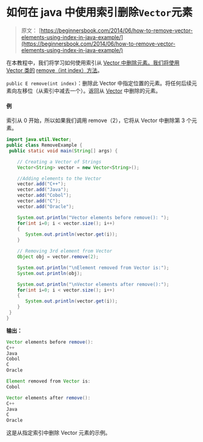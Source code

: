 # 如何在 java 中使用索引删除`Vector`元素

> 原文： [https://beginnersbook.com/2014/06/how-to-remove-vector-elements-using-index-in-java-example/](https://beginnersbook.com/2014/06/how-to-remove-vector-elements-using-index-in-java-example/)

在本教程中，我们将学习如何使用索引从 [Vector 中删除元素。我们将使用 Vector 类的](https://beginnersbook.com/2014/06/search-elements-in-vector-using-index-java-example/ "Search elements in Vector using index – Java example") [remove（int index）方法](https://docs.oracle.com/javase/7/docs/api/java/util/Vector.html#remove(int))。

`public E remove(int index)`：删除此 Vector 中指定位置的元素。将任何后续元素向左移位（从索引中减去一个）。返回从 [Vector](https://beginnersbook.com/2013/12/vector-in-java/ "Vector in Java") 中删除的元素。

#### 例

索引从 0 开始，所以如果我们调用 remove（2），它将从 Vector 中删除第 3 个元素。

```java
import java.util.Vector;
public class RemoveExample {
 public static void main(String[] args) {

    // Creating a Vector of Strings
    Vector<String> vector = new Vector<String>();

    //Adding elements to the Vector
    vector.add("C++");
    vector.add("Java");
    vector.add("Cobol");
    vector.add("C");
    vector.add("Oracle");

    System.out.println("Vector elements before remove(): ");
    for(int i=0; i < vector.size(); i++)
    {
       System.out.println(vector.get(i));
    }

    // Removing 3rd element from Vector
    Object obj = vector.remove(2);

    System.out.println("\nElement removed from Vector is:");
    System.out.println(obj);

    System.out.println("\nVector elements after remove():");
    for(int i=0; i < vector.size(); i++)
    {
       System.out.println(vector.get(i));
    }
 }
}
```

**输出：**

```java
Vector elements before remove(): 
C++
Java
Cobol
C
Oracle

Element removed from Vector is:
Cobol

Vector elements after remove():
C++
Java
C
Oracle

```

这是从指定索引中删除 Vector 元素的示例。